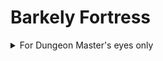 # Barkely Fortress

<details>

<summary>For Dungeon Master's eyes only</summary>

## Stairways

### S1

Connected to
- [cellar](#B1-1)
- [first floor](#F1-7)
- [second floor](#F2-3)

### S2

Connected to [first floor](#F1-3)

### S3

Connected to
- [first floor](#F1-4)
- [second floor](#F2-1)

## Floors

### B1

![Barkely Fortress Cellar](../assets/barkely_fortress_b1_dm.png)

#### B1-1

Connected to
- [stairs one](#S1)
- [room two](#B1-2)
- [room three](#B1-3)

Old hallway of the cellar. It is partially collapsed. It smells wet and moldy.
Door at the end of the hallway is made of stone.

#### B1-2

Connected to [room one](#B1-1)

A hallway divided by multiple walls. Possibly intended to be multiple rooms? In the last two rooms there are yellow mold.

#### B1-3

Connected to [room one](#B1-1)

There is a cave in. With a DC 15 perception or investigation players can determine that the cave in was intentional. The floor is covered with shallow surface of water. The corners are infested with yellow mold.

### F1

![Barkely Fortress first floor](../assets/barkely_fortress_f1_dm.png)

#### F1-1

Connected to
- outside
- [room two](#F1-2)

Small room in pristine condition. Dwarwen stonecuttin at its best is visible in the small entryway.

#### F1-2

Connected to
- [room one](#F1-1)
- [room three](#F1-3)
- [room four](#F1-4)

Your steps echo in the chamber. You can hear laughing and screaming coming from upstairs. The room has tools and barrels of provisions scattered about. 

With perception check or passive perception of DC 10, players can hear sleeping at the back of the room.
The worg will alert goblins in the [barracks](#F1-5) if woken up.

#### F1-3

Connected to
- [room two](#F1-2)
- [room five](#F1-5)

Snoring can be heard through the door. There are some hungover goblinoids in the next room.

#### F1-4

Connected to
- [room two](#F1-2)
- [stairs three](#S3)

Open flame throws shadows to the stairway by the dancing figures. You hear breaking glass shattering on a stone floor. You hear sound of a stringed instrument. Someone with experience of music can notice a nervous tone in the playing music.

#### F1-5

Connected to
- [room three](#F1-3)
- [room six](#F1-6)

The barracks. Several goblinoids and worgs sleep in the room. The room is dark and smells like old socks and old booze. The room is messy and filled with random equipment which goblins use.

At the back of the door is a secret door. Since it is incomplete, it can be seen if the room is lit. The secret door can be opened by pushing the wall.

#### F1-6

Connected to
- [room five](#F1-5)
- [room seven](#F1-7)

Contrary to the previous room, the room seems to be in good condition. You can hear bats squeaking who are startled by light, if present. The room has several, dusty weapons of which some seem to be in good condition.

#### F1-7

Connected to
- [room six](#F1-6)
- [room eight](#F1-8)
- [stairs one](#S1)

There are slots for torches, but the torches themselves have rotted away a long time ago.

#### F1-8

Connected to [room seven](#F1-7)

The road you arrived through can be seen from the arrow slits here.

### F2

![Barkely Fortress second floor](../assets/barkely_fortress_f2_dm.png)

#### F2-1

The throne room.

Connected to
- [stairs three](#S3)
- [room two](#F2-2)
- [room three](#F2-3)
- outside

At the North wall there is a colored glass window with some broken panes. It depicts a dwarwen pantheon Moradin. The Southern wall has a hole: it doesn't seem to be collapsed but is incomplete and has some rotted scaffoldings around it.

Goblinoids and their allies are dancing around the fire in the room. They're making fun of a bard, who has seen better days. He has metal chain around his neck which is connected to a chain. The chain is held by a goblin who is making demands to his performance. 

There is a throne, which lies empty for now. 

The secret door to the Western wall cannot be detected nor opened from this side.

#### F2-2

Goblin Chief's Bedroom

Connected to
- [room one](#F2-1)

Has the most valuable objects here. The chief himself has passed out from booze. He wakes up at some point, depending on how the party will behave. After he wakes, he will call the remaining goblins to his side to fight off the intruders.
The furniture does include a stone table and a chair. Some bookshelves are included, and contain the plans for the castle.

#### F2-3

Connected to
- [stairs one](#S1)
- [first room](#F2-1)
- [fourth room](#F2-4)

#### F2-4

Connected to [third room](#F2-3)

</details>
